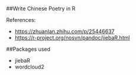 
##Write Chinese Poetry in R

References: 

* https://zhuanlan.zhihu.com/p/25446637
* https://r-project.org/nosvn/pandoc/jiebaR.html


##Packages used


* jiebaR
* wordcloud2

